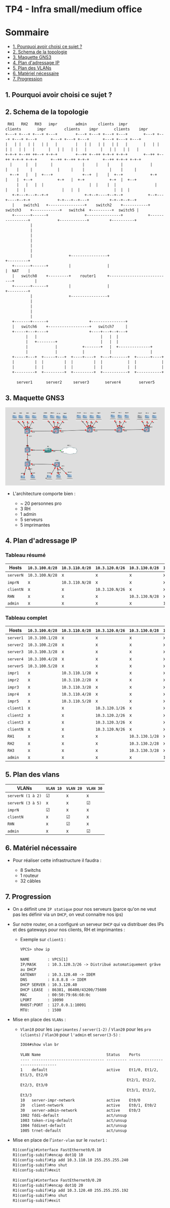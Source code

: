 # TP4 - Infra small/medium office

# Sommaire 

* [1. Pourquoi avoir choisi ce sujet ?](#1-pourquoi-avoir-choisi-ce-sujet)
* [2. Schema de la topologie](#2-schema-de-la-topologie)
* [3. Maquette GNS3](#3-maquette-gns3)
* [4. Plan d'adressage IP](#4-plan-dadressage-ip)
* [5. Plan des VLANs](#5-plan-des-vlans)
* [6. Matériel nécessaire](#6-matériel-nécessaire)
* [7. Progression](#7-progression)

## 1. Pourquoi avoir choisi ce sujet ?



## 2. Schema de la topologie

```
 RH1   RH2   RH3   impr        admin     clients  impr            clients       impr        clients    impr       clients    impr
+---+ +---+ +---+ +---+        +---+ +---+ +---+ +---+       +---+ +---+ +---+ +---+      +---+ +---+ +---+      +---+ +---+ +---+
|   | |   | |   | |   |        |   | |   | |   | |   |       |   | |   | |   | |   |      |   | |   | |   |      |   | |   | |   |
+-+-+ +--++ ++--+ +-+-+        +--++ +--++ +-+-+ +-+-+       +--++ +--++ +-+-+ +-+-+      +--++ +--++ +-+-+      +--++ +-+-+ +-+-+
  |      |   |      |             |     |    |     |            |     |    |     |           |     |    |           |    |     |
  +--+   |   |  +---+             +--+  |    |  +--+            +-+   |    |  +--+           +-+   |  +-+           +-+  |  +--+
     |   |   |  |                    |  |    |  |                 |   |    |  |                |   |  |               |  |  |
   +-+---+---+--+-+                +-+--+----+--+--+           +--+---+----+--+-+            +-+---+--+---+         +-+--+--+--+
   |    switch1   +----------------+    switch2    +-----------+     switch3    +------------+   switch4  +---------+  switch5 |
   +-------+------+                +---------------+           +----------------+            +------------+         +----------+
           |
           |
           |
           |
           |
           |
           |                +----------------+                           +---------+
   +-------+------+         |                |                           |  NAT    |
   |   switch8    +---------+    router1     +---------------------------+         |
   +-------+------+         |                |                           +---------+
           |                +----------------+
           |
           |
           |
           |
   +-------+------+                  +---------------+
   |   switch6    +------------------+   switch7     |
   +-----+---+----+                  +----+---+--+---+
         |   |                            |   |  |
         |   +--------+                   |   |  |
         |            |           +-------+   |  +--------------+
         |            |           |           |                 |
   +-----+---+  +-----+---+  +----+----+  +---+-------+  +------+----+
   |         |  |         |  |         |  |           |  |           |
   |         |  |         |  |         |  |           |  |           |
   +---------+  +---------+  +---------+  +-----------+  +-----------+

     server1      server2     server3       server4        server5

```

## 3. Maquette GNS3

![!alt text](/TP4/screens/screenGNS3.png)

* L'architecture comporte bien :

   * ~ 20 personnes pro
   * 3 RH
   * 1 admin
   * 5 serveurs
   * 5 imprimantes

## 4. Plan d'adressage IP

### Tableau résumé
Hosts | `10.3.100.0/28` |  `10.3.110.0/28` |  `10.3.120.0/26` | `10.3.130.0/28` | `10.3.140.0/29`
--- | --- | --- | --- | --- | ---
`serverN` | `10.3.100.N/28` | x | x | x | x
`imprN` | x | `10.3.110.N/28` | x | x | x
`clientN` | x | x | `10.3.120.N/26` | x | x
`RHN` | x | x | x | `10.3.130.N/28` | x
`admin` | x | x | x | x | `10.3.140.1/29`

### Tableau complet
Hosts | `10.3.100.0/28` |  `10.3.110.0/28` |  `10.3.120.0/26` | `10.3.130.0/28` | `10.3.140.0/29`
--- | --- | --- | --- | --- | ---
`server1` | `10.3.100.1/28` | x | x | x | x
`server2` | `10.3.100.2/28` | x | x | x | x
`server3` | `10.3.100.3/28` | x | x | x | x
`server4` | `10.3.100.4/28` | x | x | x | x
`server5` | `10.3.100.5/28` | x | x | x | x
`impr1` | x | `10.3.110.1/28` | x | x | x
`impr2` | x | `10.3.110.2/28` | x | x | x
`impr3` | x | `10.3.110.3/28` | x | x | x
`impr4` | x | `10.3.110.4/28` | x | x | x
`impr5` | x | `10.3.110.5/28` | x | x | x
`client1` | x | x | `10.3.120.1/26` | x | x
`client2` | x | x | `10.3.120.2/26` | x | x
`client3` | x | x | `10.3.120.3/26` | x | x
`clientN` | x | x | `10.3.120.N/26` | x | x
`RH1` | x | x | x | `10.3.130.1/28` | x
`RH2` | x | x | x | `10.3.130.2/28` | x
`RH3` | x | x | x | `10.3.130.3/28` | x
`admin` | x | x | x | x | `10.3.140.1/29`

## 5. Plan des vlans

VLANs | `VLAN 10` |  `VLAN 20` |  `VLAN 30`
--- | --- | --- | --- |
`serverN (1 à 2)` | ☑ | x | x |
`serverN (3 à 5)` | x | x | ☑ |
`imprN` | ☑ | x | x |
`clientN` | x | ☑ | x |
`RHN` | x | ☑ | x |
`admin` | x | x | ☑ |

## 6. Matériel nécessaire

* Pour réaliser cette infrastructure il faudra :

  * 8 Switchs
  * 1 routeur
  * 32 câbles
  
 
## 7. Progression

* On a définit une `IP statique` pour nos serveurs (parce qu'on ne veut pas les définir via un `DHCP`, on veut connaitre nos ips)

* Sur notre router, on a configuré un serveur `DHCP` qui va distribuer des IPs et des gateways pour nos clients, RH et imprimantes :

  * Exemple sur `client1` :

    ```
    VPCS> show ip

    NAME        : VPCS[1]
    IP/MASK     : 10.3.120.3/26 -> Distribué automatiquement grâve au DHCP
    GATEWAY     : 10.3.120.40 -> IDEM
    DNS         : 8.8.8.8 -> IDEM
    DHCP SERVER : 10.3.120.40
    DHCP LEASE  : 86381, 86400/43200/75600
    MAC         : 00:50:79:66:68:0c
    LPORT       : 10090
    RHOST:PORT  : 127.0.0.1:10091
    MTU:        : 1500
    ```


* Mise en place des `VLANs` :

  * `Vlan10` pour les `imprimantes` / `server(1-2)` / `Vlan20` pour les `pro (clients)` / `Vlan30` pour `l'admin` et `server(3-5)` :

    ```
    IOU4#show vlan br

    VLAN Name                             Status    Ports
    ---- -------------------------------- --------- -------------------------------
    1    default                          active    Et1/0, Et1/2, Et1/3, Et2/0
                                                   Et2/1, Et2/2, Et2/3, Et3/0
                                                   Et3/1, Et3/2, Et3/3
    10   server-impr-network              active    Et0/0
    20   client-network                   active    Et0/1, Et0/2
    30   server-admin-network             active    Et0/3
    1002 fddi-default                     act/unsup 
    1003 token-ring-default               act/unsup 
    1004 fddinet-default                  act/unsup 
    1005 trnet-default                    act/unsup 
    ```

* Mise en place de l'`inter-vlan` sur le `router1` : 

  ```
  R1(config)#interface FastEthernet0/0.10
  R1(config-subif)#encap dot1Q 10 
  R1(config-subif)#ip add 10.3.110.10 255.255.255.240
  R1(config-subif)#no shut
  R1(config-subif)#exit

  R1(config)#interface FastEthernet0/0.20
  R1(config-subif)#encap dot1Q 20
  R1(config-subif)#ip add 10.3.120.40 255.255.255.192
  R1(config-subif)#no shut
  R1(config-subif)#exit
  ```


